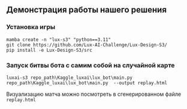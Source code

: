 
## Демонстрация работы нашего решения

### Установка игры
```
mamba create -n "lux-s3" "python==3.11"
git clone https://github.com/Lux-AI-Challenge/Lux-Design-S3/
pip install -e Lux-Design-S3/src
```

### Запуск битвы бота с самим собой на случайной карте
```
luxai-s3 repo_path\Kaggle_luxai\lux_bot\main.py repo_path\Kaggle_luxai\lux_bot\main.py  --output replay.html
```

Визуализацию матча можно посмотреть в сгенерированном файле `replay.html`